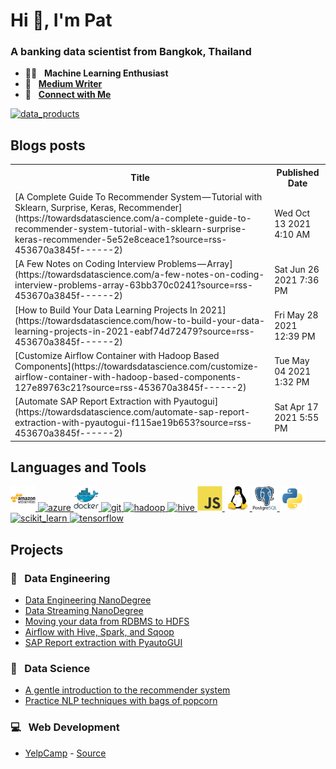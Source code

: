 <h1 align="left">Hi 👋, I'm Pat</h1>
<h3 align="left">A banking data scientist from Bangkok, Thailand</h3>

- 🏃🏻 &nbsp; **Machine Learning Enthusiast**
- 📝 &nbsp; **[Medium Writer](https://padpathairush.medium.com/)**
- 🤝 &nbsp; **[Connect with Me](https://linkedin.com/in/pathairush)**

<p align="left"> <a href="https://twitter.com/data_products" target="blank"><img src="https://img.shields.io/twitter/follow/data_products?logo=twitter&style=for-the-badge" alt="data_products" /></a> </p>

## Blogs posts
<table>
  <tr><th>Title</th><th>Published Date</th></tr>
<!-- BLOG-POST-LIST:START --><tr><td>[A Complete Guide To Recommender System — Tutorial with Sklearn, Surprise, Keras, Recommender](https://towardsdatascience.com/a-complete-guide-to-recommender-system-tutorial-with-sklearn-surprise-keras-recommender-5e52e8ceace1?source=rss-453670a3845f------2)</td><td>Wed Oct 13 2021 4:10 AM</td></tr><tr><td>[A Few Notes on Coding Interview Problems — Array](https://towardsdatascience.com/a-few-notes-on-coding-interview-problems-array-63bb370c0241?source=rss-453670a3845f------2)</td><td>Sat Jun 26 2021 7:36 PM</td></tr><tr><td>[How to Build Your Data Learning Projects In 2021](https://towardsdatascience.com/how-to-build-your-data-learning-projects-in-2021-eabf74d72479?source=rss-453670a3845f------2)</td><td>Fri May 28 2021 12:39 PM</td></tr><tr><td>[Customize Airflow Container with Hadoop Based Components](https://towardsdatascience.com/customize-airflow-container-with-hadoop-based-components-127e89763c21?source=rss-453670a3845f------2)</td><td>Tue May 04 2021 1:32 PM</td></tr><tr><td>[Automate SAP Report Extraction with Pyautogui](https://towardsdatascience.com/automate-sap-report-extraction-with-pyautogui-f115ae19b653?source=rss-453670a3845f------2)</td><td>Sat Apr 17 2021 5:55 PM</td></tr><!-- BLOG-POST-LIST:END -->
</table>

<h2 align="left">Languages and Tools</h2>
<p align="left"> <a href="https://aws.amazon.com" target="_blank"> <img src="https://raw.githubusercontent.com/devicons/devicon/master/icons/amazonwebservices/amazonwebservices-original-wordmark.svg" alt="aws" width="40" height="40"/> </a> <a href="https://azure.microsoft.com/en-in/" target="_blank"> <img src="https://www.vectorlogo.zone/logos/microsoft_azure/microsoft_azure-icon.svg" alt="azure" width="40" height="40"/> </a> <a href="https://www.docker.com/" target="_blank"> <img src="https://raw.githubusercontent.com/devicons/devicon/master/icons/docker/docker-original-wordmark.svg" alt="docker" width="40" height="40"/> </a> <a href="https://git-scm.com/" target="_blank"> <img src="https://www.vectorlogo.zone/logos/git-scm/git-scm-icon.svg" alt="git" width="40" height="40"/> </a> <a href="https://hadoop.apache.org/" target="_blank"> <img src="https://www.vectorlogo.zone/logos/apache_hadoop/apache_hadoop-icon.svg" alt="hadoop" width="40" height="40"/> </a> <a href="https://hive.apache.org/" target="_blank"> <img src="https://www.vectorlogo.zone/logos/apache_hive/apache_hive-icon.svg" alt="hive" width="40" height="40"/> </a> <a href="https://developer.mozilla.org/en-US/docs/Web/JavaScript" target="_blank"> <img src="https://raw.githubusercontent.com/devicons/devicon/master/icons/javascript/javascript-original.svg" alt="javascript" width="40" height="40"/> </a> <a href="https://www.linux.org/" target="_blank"> <img src="https://raw.githubusercontent.com/devicons/devicon/master/icons/linux/linux-original.svg" alt="linux" width="40" height="40"/> </a> <a href="https://www.postgresql.org" target="_blank"> <img src="https://raw.githubusercontent.com/devicons/devicon/master/icons/postgresql/postgresql-original-wordmark.svg" alt="postgresql" width="40" height="40"/> </a> <a href="https://www.python.org" target="_blank"> <img src="https://raw.githubusercontent.com/devicons/devicon/master/icons/python/python-original.svg" alt="python" width="40" height="40"/> </a> <a href="https://scikit-learn.org/" target="_blank"> <img src="https://upload.wikimedia.org/wikipedia/commons/0/05/Scikit_learn_logo_small.svg" alt="scikit_learn" width="40" height="40"/> </a> <a href="https://www.tensorflow.org" target="_blank"> <img src="https://www.vectorlogo.zone/logos/tensorflow/tensorflow-icon.svg" alt="tensorflow" width="40" height="40"/> </a> </p>

## Projects

### 🔩 &nbsp; Data Engineering

- [Data Engineering NanoDegree](https://github.com/Pathairush/data_engineering_nanodegree)
- [Data Streaming NanoDegree](https://github.com/Pathairush/data_streaming_nanodegree)
- [Moving your data from RDBMS to HDFS](https://github.com/Pathairush/rdbms_to_hdfs_data_pipeline)
- [Airflow with Hive, Spark, and Sqoop](https://github.com/Pathairush/airflow_hive_spark_sqoop)
- [SAP Report extraction with PyautoGUI](https://github.com/Pathairush/automate_with_pyautogui)

### 🧪 &nbsp; Data Science

- [A gentle introduction to the recommender system](https://github.com/Pathairush/recommender_system)
- [Practice NLP techniques with bags of popcorn](https://github.com/Pathairush/learn_nlp_with_bags_of_popcorn)

### 💻 &nbsp; Web Development
- [YelpCamp](https://yelpcamp-ps.herokuapp.com/) - [Source](https://github.com/Pathairush/yelp_camp)
